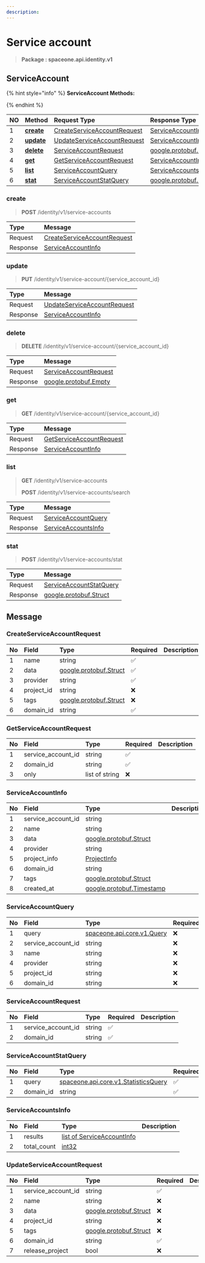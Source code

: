 ```yaml
---
description:  
---
```

# Service account

>  **Package : spaceone.api.identity.v1**

## ServiceAccount

{% hint style="info" %}
**ServiceAccount Methods:**

{%  endhint %}


| NO |  Method | Request Type | Response Type | Description |
| :--- | :--- | :--- | :--- | :--- |
| 1 | [**create**](service-account.md#create)|   [CreateServiceAccountRequest](service-account.md#createserviceaccountrequest) |   [ServiceAccountInfo](service-account.md#serviceaccountinfo) |  |
| 2 | [**update**](service-account.md#update)|   [UpdateServiceAccountRequest](service-account.md#updateserviceaccountrequest) |   [ServiceAccountInfo](service-account.md#serviceaccountinfo) |  |
| 3 | [**delete**](service-account.md#delete)|   [ServiceAccountRequest](service-account.md#serviceaccountrequest) |  [google.protobuf.Empty](https://github.com/protocolbuffers/protobuf/blob/master/src/google/protobuf/empty.proto)|  |
| 4 | [**get**](service-account.md#get)|   [GetServiceAccountRequest](service-account.md#getserviceaccountrequest) |   [ServiceAccountInfo](service-account.md#serviceaccountinfo) |  |
| 5 | [**list**](service-account.md#list)|   [ServiceAccountQuery](service-account.md#serviceaccountquery) |   [ServiceAccountsInfo](service-account.md#serviceaccountsinfo) |  |
| 6 | [**stat**](service-account.md#stat)|   [ServiceAccountStatQuery](service-account.md#serviceaccountstatquery) |  [google.protobuf.Struct](https://github.com/protocolbuffers/protobuf/blob/master/src/google/protobuf/struct.proto)|  | 
 

 
### create
> **POST** /identity/v1/service-accounts
>


| Type | Message |
| :--- | :--- |
| Request | [CreateServiceAccountRequest](service-account.md#createserviceaccountrequest) |
| Response |  [ServiceAccountInfo](service-account.md#serviceaccountinfo)  |
 
 

 
### update
> **PUT** /identity/v1/service-account/{service_account_id}
>


| Type | Message |
| :--- | :--- |
| Request | [UpdateServiceAccountRequest](service-account.md#updateserviceaccountrequest) |
| Response |  [ServiceAccountInfo](service-account.md#serviceaccountinfo)  |
 
 

 
### delete
> **DELETE** /identity/v1/service-account/{service_account_id}
>


| Type | Message |
| :--- | :--- |
| Request | [ServiceAccountRequest](service-account.md#serviceaccountrequest) |
| Response | [google.protobuf.Empty](https://github.com/protocolbuffers/protobuf/blob/master/src/google/protobuf/empty.proto) |
 
 

 
### get
> **GET** /identity/v1/service-account/{service_account_id}
>


| Type | Message |
| :--- | :--- |
| Request | [GetServiceAccountRequest](service-account.md#getserviceaccountrequest) |
| Response |  [ServiceAccountInfo](service-account.md#serviceaccountinfo)  |
 
 

 
### list
> **GET** /identity/v1/service-accounts
>
> **POST** /identity/v1/service-accounts/search



| Type | Message |
| :--- | :--- |
| Request | [ServiceAccountQuery](service-account.md#serviceaccountquery) |
| Response |  [ServiceAccountsInfo](service-account.md#serviceaccountsinfo)  |
 
 

 
### stat
> **POST** /identity/v1/service-accounts/stat
>


| Type | Message |
| :--- | :--- |
| Request | [ServiceAccountStatQuery](service-account.md#serviceaccountstatquery) |
| Response | [google.protobuf.Struct](https://github.com/protocolbuffers/protobuf/blob/master/src/google/protobuf/struct.proto) |


## 

## Message

### CreateServiceAccountRequest
| No | Field | Type | Required | Description |
| :--- | :--- | :--- | :--- | :--- |
| 1 | name |string|✅| |
| 2 | data |[google.protobuf.Struct](https://github.com/protocolbuffers/protobuf/blob/master/src/google/protobuf/struct.proto)|✅| |
| 3 | provider |string|✅| |
| 4 | project_id |string|❌| |
| 5 | tags |[google.protobuf.Struct](https://github.com/protocolbuffers/protobuf/blob/master/src/google/protobuf/struct.proto)|❌| |
| 6 | domain_id |string|✅| |

### GetServiceAccountRequest
| No | Field | Type | Required | Description |
| :--- | :--- | :--- | :--- | :--- |
| 1 | service_account_id |string|✅| |
| 2 | domain_id |string|✅| |
| 3 | only |list of string|❌| |

### ServiceAccountInfo
| No | Field | Type |  Description |
| :--- | :--- | :--- | :--- |
| 1 | service_account_id |string | |
| 2 | name |string | |
| 3 | data |[google.protobuf.Struct](https://github.com/protocolbuffers/protobuf/blob/master/src/google/protobuf/struct.proto) | |
| 4 | provider |string | |
| 5 | project_info |[ProjectInfo](service-account.md#projectinfo) | |
| 6 | domain_id |string | |
| 7 | tags |[google.protobuf.Struct](https://github.com/protocolbuffers/protobuf/blob/master/src/google/protobuf/struct.proto) | |
| 8 | created_at |[google.protobuf.Timestamp](https://github.com/protocolbuffers/protobuf/blob/master/src/google/protobuf/timestamp.proto) | |

### ServiceAccountQuery
| No | Field | Type | Required | Description |
| :--- | :--- | :--- | :--- | :--- |
| 1 | query |[spaceone.api.core.v1.Query](https://spaceone-dev.gitbook.io/api-reference/common-v1/search-query)|❌| |
| 2 | service_account_id |string|❌| |
| 3 | name |string|❌| |
| 4 | provider |string|❌| |
| 5 | project_id |string|❌| |
| 6 | domain_id |string|❌| |

### ServiceAccountRequest
| No | Field | Type | Required | Description |
| :--- | :--- | :--- | :--- | :--- |
| 1 | service_account_id |string|✅| |
| 2 | domain_id |string|✅| |

### ServiceAccountStatQuery
| No | Field | Type | Required | Description |
| :--- | :--- | :--- | :--- | :--- |
| 1 | query |[spaceone.api.core.v1.StatisticsQuery](https://spaceone-dev.gitbook.io/api-reference/common-v1/statistics-query)|✅| |
| 2 | domain_id |string|✅| |

### ServiceAccountsInfo
| No | Field | Type |  Description |
| :--- | :--- | :--- | :--- |
| 1 | results |[list of ServiceAccountInfo](service-account.md#serviceaccountinfo) | |
| 2 | total_count |[int32](https://github.com/protocolbuffers/protobuf/blob/master/src/google/protobuf/type.proto) | |

### UpdateServiceAccountRequest
| No | Field | Type | Required | Description |
| :--- | :--- | :--- | :--- | :--- |
| 1 | service_account_id |string|✅| |
| 2 | name |string|❌| |
| 3 | data |[google.protobuf.Struct](https://github.com/protocolbuffers/protobuf/blob/master/src/google/protobuf/struct.proto)|❌| |
| 4 | project_id |string|❌| |
| 5 | tags |[google.protobuf.Struct](https://github.com/protocolbuffers/protobuf/blob/master/src/google/protobuf/struct.proto)|❌| |
| 6 | domain_id |string|✅| |
| 7 | release_project |bool|❌| |
